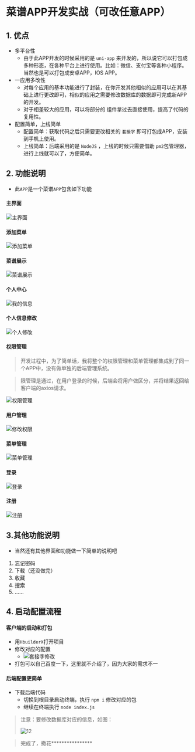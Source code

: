 # 菜谱APP开发实战（可改任意APP）

## 1. 优点

+ 多平台性	
  + 由于此APP开发的时候采用的是 `uni-app` 来开发的，所以说它可以打包成多种形态，在各种平台上进行使用。比如：微信、支付宝等各种小程序。当然也是可以打包成安卓APP，IOS APP。
+ 一应用多改性
  + 对每个应用的基本功能进行了封装，在你开发其他相似的应用可以在其基础上进行更改即可，相似的应用之需要修改数据库的数据即可完成新APP的开发。
  + 对于相差较大的应用，可以将部分的 组件拿过去直接使用，提高了代码的复用性。
+ 配置简单，上线简单
  + 配置简单：获取代码之后只需要更改相关的 `套接字` 即可打包成APP，安装到手机上使用。
  + 上线简单：后端采用的是 `NodeJS` ，上线的时候只需要借助 `pm2`包管理器，进行上线就可以了，方便简单。

## 2. 功能说明

+ 此`APP`是一个菜谱`APP`包含如下功能

<!-- tabs:start -->
#### **主界面**
![主界面](./src/8.jpg ':class=menuAppClass')

#### **添加菜单**
![添加菜单](./src/9.jpg ':class=menuAppClass')

#### **菜谱展示**
![菜谱展示](./src/10.jpg ':class=menuAppClass')

#### **个人中心**
![我的信息](./src/3.jpg ':class=menuAppClass')

#### **个人信息修改**
![个人修改](./src/4.jpg ':class=menuAppClass')

#### **权限管理**

> 开发过程中，为了简单话，我将整个的权限管理和菜单管理都集成到了同一个APP中，没有做单独的后端管理系统。

> 限管理是通过，在用户登录的时候，后端会将用户做区分，并将结果返回给客户端的axios请求。

![权限管理](./src/5.jpg ':class=menuAppClass')

####  **用户管理**
![修改权限](./src/6.jpg ':class=menuAppClass')

#### **菜单管理**

![菜单管理](./src/7.jpg ':class=menuAppClass')

#### **登录**
![登录](./src/1.jpg ':class=menuAppClass')

#### **注册**
![注册](./src/2.jpg ':class=menuAppClass')
<!-- tabs:end -->
## 3.其他功能说明

+  当然还有其他界面和功能做一下简单的说明吧
  1. 忘记密码
  2. 下载（还没做完）
  3. 收藏
  4. 搜索
  5. ……

## 4. 启动配置流程
<!-- tabs:start -->
#### **客户端的启动和打包**

+ 用`HbuilderX`打开项目
+ 修改对应的配置
  + ![套接字修改 ](./src/11.png)
+ 打包可以自己百度一下，这里就不介绍了，因为大家的需求不一

#### **后端配置更简单**

+ 下载后端代码
  + 切换到根目录启动终端，执行 `npm i` 修改对应的包
  + 继续在终端执行 `node index.js`

> 注意：要修改数据库对应的信息，如图：
>
> ![12](./src/12.png)

 <!-- tabs:end -->

> 完成了，撒花\****************	